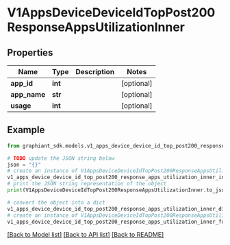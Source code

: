 # V1AppsDeviceDeviceIdTopPost200ResponseAppsUtilizationInner


## Properties

Name | Type | Description | Notes
------------ | ------------- | ------------- | -------------
**app_id** | **int** |  | [optional] 
**app_name** | **str** |  | [optional] 
**usage** | **int** |  | [optional] 

## Example

```python
from graphiant_sdk.models.v1_apps_device_device_id_top_post200_response_apps_utilization_inner import V1AppsDeviceDeviceIdTopPost200ResponseAppsUtilizationInner

# TODO update the JSON string below
json = "{}"
# create an instance of V1AppsDeviceDeviceIdTopPost200ResponseAppsUtilizationInner from a JSON string
v1_apps_device_device_id_top_post200_response_apps_utilization_inner_instance = V1AppsDeviceDeviceIdTopPost200ResponseAppsUtilizationInner.from_json(json)
# print the JSON string representation of the object
print(V1AppsDeviceDeviceIdTopPost200ResponseAppsUtilizationInner.to_json())

# convert the object into a dict
v1_apps_device_device_id_top_post200_response_apps_utilization_inner_dict = v1_apps_device_device_id_top_post200_response_apps_utilization_inner_instance.to_dict()
# create an instance of V1AppsDeviceDeviceIdTopPost200ResponseAppsUtilizationInner from a dict
v1_apps_device_device_id_top_post200_response_apps_utilization_inner_from_dict = V1AppsDeviceDeviceIdTopPost200ResponseAppsUtilizationInner.from_dict(v1_apps_device_device_id_top_post200_response_apps_utilization_inner_dict)
```
[[Back to Model list]](../README.md#documentation-for-models) [[Back to API list]](../README.md#documentation-for-api-endpoints) [[Back to README]](../README.md)


